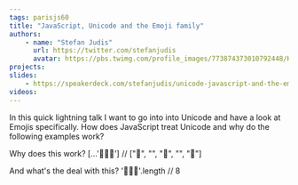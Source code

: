 ```yaml
---
tags: parisjs60
title: "JavaScript, Unicode and the Emoji family"
authors:
    - name: "Stefan Judis"
      url: https://twitter.com/stefanjudis
      avatar: https://pbs.twimg.com/profile_images/773874373010792448/K74ngFDn.jpg
projects:
slides:
    - https://speakerdeck.com/stefanjudis/unicode-javascript-and-the-emoji-family
videos:
---
```

In this quick lightning talk I want to go into into Unicode and have a look at Emojis specifically. How does JavaScript treat Unicode and why do the following examples work?

Why does this work?
[...'👨‍👩‍👦'] // ["👨", "‍", "👩", "‍", "👦"]

And what's the deal with this?
'👨‍👩‍👦'.length // 8
